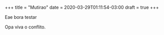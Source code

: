 +++
title = "Mutirao"
date = 2020-03-29T01:11:54-03:00
draft = true
+++

Eae bora testar

Opa viva o conflito.
